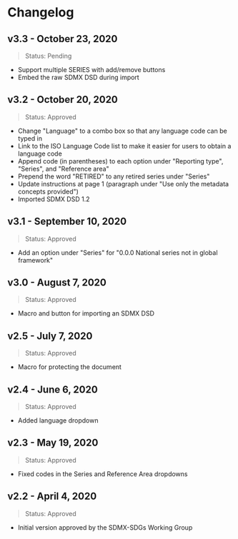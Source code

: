 # Changelog

## v3.3 - October 23, 2020

> Status: Pending

* Support multiple SERIES with add/remove buttons
* Embed the raw SDMX DSD during import

## v3.2 - October 20, 2020

> Status: Approved

* Change "Language" to a combo box so that any language code can be typed in
* Link to the ISO Language Code list to make it easier for users to obtain a language code
* Append code (in parentheses) to each option under "Reporting type", "Series", and "Reference area"
* Prepend the word "RETIRED" to any retired series under "Series"
* Update instructions at page 1 (paragraph under "Use only the metadata concepts provided")
* Imported SDMX DSD 1.2

## v3.1 - September 10, 2020

> Status: Approved

* Add an option under "Series" for "0.0.0 National series not in global framework"

## v3.0 - August 7, 2020

> Status: Approved

* Macro and button for importing an SDMX DSD

## v2.5 - July 7, 2020

> Status: Approved

* Macro for protecting the document

## v2.4 - June 6, 2020

> Status: Approved

* Added language dropdown

## v2.3 - May 19, 2020

> Status: Approved

* Fixed codes in the Series and Reference Area dropdowns

## v2.2 - April 4, 2020

> Status: Approved

* Initial version approved by the SDMX-SDGs Working Group
